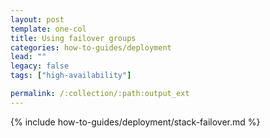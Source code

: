 ```yaml
---
layout: post
template: one-col
title: Using failover groups
categories: how-to-guides/deployment
lead: ""
legacy: false
tags: ["high-availability"]

permalink: /:collection/:path:output_ext
---
```

{% include how-to-guides/deployment/stack-failover.md %}